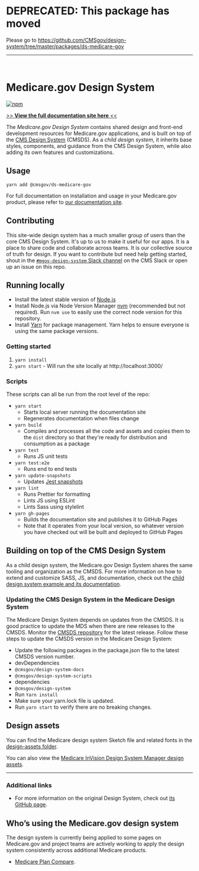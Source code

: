 # DEPRECATED: This package has moved

Please go to https://github.com/CMSgov/design-system/tree/master/packages/ds-medicare-gov

---

<br />

# Medicare.gov Design System

[![npm](https://img.shields.io/npm/v/@cmsgov/ds-medicare-gov.svg?label=@cmsgov%2Fds-medicare-gov)](https://www.npmjs.com/package/@cmsgov/ds-medicare-gov)

[>> **View the full documentation site here** <<](https://github.cms.gov/pages/MedicareGov/mgov-design-system/)

The _Medicare.gov Design System_ contains shared design and front-end development resources for Medicare.gov applications, and is built on top of the [CMS Design System](https://design.cms.gov/) (CMSDS). As a _child design system_, it inherits base styles, components, and guidance from the CMS Design System, while also adding its own features and customizations.

## Usage

`yarn add @cmsgov/ds-medicare-gov`

For full documentation on installation and usage in your Medicare.gov product, please refer to [our documentation site](https://github.cms.gov/pages/MedicareGov/mgov-design-system/startup/installation/).

## Contributing

This site-wide design system has a much smaller group of users than the core CMS Design System. It's up to us to make it useful for our apps. It is a place to share code and collaborate across teams. It is our collective source of truth for design. If you want to contribute but need help getting started, shout in the [`#mgov-design-system` Slack channel](https://cmsgov.slack.com/archives/C010T7LE5RC) on the CMS Slack or open up an issue on this repo.

## Running locally

- Install the latest stable version of [Node.js](https://nodejs.org/)
- Install Node.js via Node Version Manager [nvm](https://github.com/creationix/nvm) (recommended but not required). Run `nvm use` to easily use the correct node version for this repository.
- Install [Yarn](https://yarnpkg.com/docs/install) for package management. Yarn helps to ensure everyone is using the same package versions.

### Getting started

1. `yarn install`
1. `yarn start` - Will run the site locally at http://localhost:3000/

### Scripts

These scripts can all be run from the root level of the repo:

- `yarn start`
  - Starts local server running the documentation site
  - Regenerates documentation when files change
- `yarn build`
  - Compiles and processes all the code and assets and copies them to the `dist` directory so that they're ready for distribution and consumption as a package
- `yarn test`
  - Runs JS unit tests
- `yarn test:e2e`
  - Runs end to end tests
- `yarn update-snapshots`
  - Updates [Jest snapshots](http://facebook.github.io/jest/docs/en/snapshot-testing.html)
- `yarn lint`
  - Runs Prettier for formatting
  - Lints JS using ESLint
  - Lints Sass using stylelint
- `yarn gh-pages`
  - Builds the documentation site and publishes it to GitHub Pages
  - Note that it operates from your local version, so whatever version you have checked out will be built and deployed to GitHub Pages

## Building on top of the CMS Design System

As a child design system, the Medicare.gov Design System shares the same tooling and organization as the CMSDS. For more information on how to extend and customize SASS, JS, and documentation, check out the [child design system example and its documentation](https://github.com/CMSgov/design-system/tree/master/examples/child-design-system).

### Updating the CMS Design System in the Medicare Design System

The Medicare Design System depends on updates from the CMSDS. It is good practice to update the MDS when there are new releases to the CMSDS. Monitor the [CMSDS repository](https://github.com/CMSgov/design-system/releases) for the latest release. Follow these steps to update the CMSDS version in the Medicare Design System:

- Update the following packages in the package.json file to the latest CMSDS version number.
- devDependencies
- `@cmsgov/design-system-docs`
- `@cmsgov/design-system-scripts`
- dependencies
- `@cmsgov/design-system`
- Run `Yarn install`
- Make sure your yarn.lock file is updated.
- Run `yarn start` to verify there are no breaking changes.

## Design assets

You can find the Medicare design system Sketch file and related fonts in the [design-assets folder](https://github.com/CMSgov/mgov-design-system/tree/master/design-assets).

You can also view the [Medicare InVision Design System Manager design assets](https://cms.invisionapp.com/dsm/cms/medicare?mode=edit).

---

### Additional links

- For more information on the original Design System, check out [its GitHub page](https://github.com/cmsgov/design-system).

## Who’s using the Medicare.gov design system

The design system is currently being applied to some pages on Medicare.gov and project teams are actively working to apply the design system consistently across additional Medicare products.

- [Medicare Plan Compare](https://www.medicare.gov/plan-compare/).
